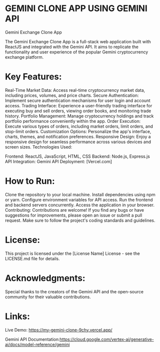 # GEMINI CLONE APP USING GEMINI API



Gemini Exchange Clone App

The Gemini Exchange Clone App is a full-stack web application built with ReactJS and integrated with the Gemini API. It aims to replicate the functionality and user experience of the popular Gemini cryptocurrency exchange platform.

# Key Features:

Real-Time Market Data: Access real-time cryptocurrency market data, including prices, volumes, and price charts.
Secure Authentication: Implement secure authentication mechanisms for user login and account access.
Trading Interface: Experience a user-friendly trading interface for executing buy and sell orders, viewing order books, and monitoring trade history.
Portfolio Management: Manage cryptocurrency holdings and track portfolio performance conveniently within the app.
Order Execution: Execute various types of orders, including market orders, limit orders, and stop-limit orders.
Customization Options: Personalize the app's interface, charts, themes, and notification preferences.
Responsive Design: Enjoy a responsive design for seamless performance across various devices and screen sizes.
Technologies Used:

Frontend: ReactJS, JavaScript, HTML, CSS
Backend: Node.js, Express.js
API Integration: Gemini API
Deployment: [Vercel.com]

# How to Run:

Clone the repository to your local machine.
Install dependencies using npm or yarn.
Configure environment variables for API access.
Run the frontend and backend servers concurrently.
Access the application in your browser.
Contributing:
Contributions are welcome! If you find any bugs or have suggestions for improvements, please open an issue or submit a pull request. Make sure to follow the project's coding standards and guidelines.

# License:
This project is licensed under the [License Name] License - see the LICENSE.md file for details.

# Acknowledgments:
Special thanks to the creators of the Gemini API and the open-source community for their valuable contributions.

# Links:

Live Demo:  https://my-gemini-clone-9chy.vercel.app/

Gemini API Documentation:https://cloud.google.com/vertex-ai/generative-ai/docs/model-reference/gemini


